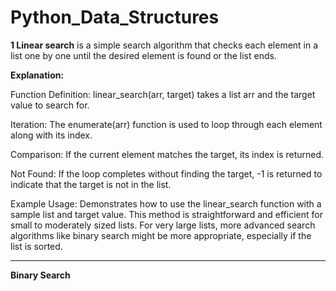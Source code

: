 # Python_Data_Structures

**1 Linear search** 
is a simple search algorithm that checks each element in a list one by one until the desired element is found or the list ends. 

**Explanation:**

Function Definition: linear_search(arr, target) takes a list arr and the target value to search for.

Iteration: 
The enumerate(arr) function is used to loop through each element along with its index.

Comparison: 
If the current element matches the target, its index is returned.

Not Found: 
If the loop completes without finding the target, -1 is returned to indicate that the target is not in the list.

Example Usage:
Demonstrates how to use the linear_search function with a sample list and target value.
This method is straightforward and efficient for small to moderately sized lists. For very large lists, more advanced search algorithms like binary search might be more appropriate, especially if the list is sorted.


----------------------------------------------------

**Binary Search**






